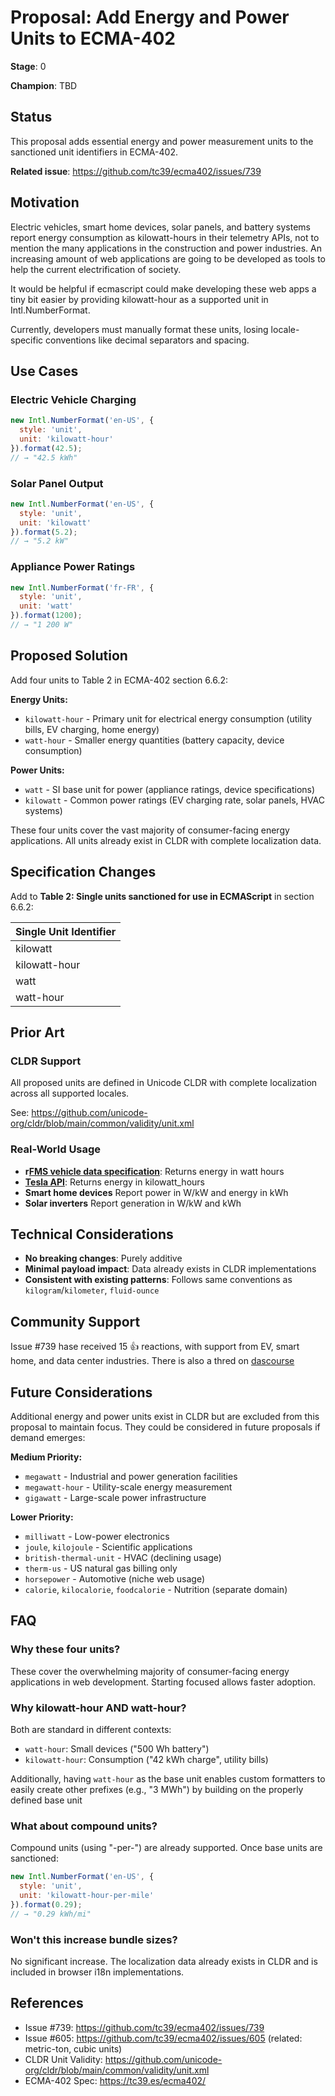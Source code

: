 # Proposal: Add Energy and Power Units to ECMA-402

**Stage**: 0

**Champion**: TBD

## Status

This proposal adds essential energy and power measurement units to the sanctioned unit identifiers in ECMA-402.

**Related issue**: https://github.com/tc39/ecma402/issues/739

## Motivation

Electric vehicles, smart home devices, solar panels, and battery systems report energy consumption as kilowatt-hours in their telemetry APIs, not to mention the many applications in the construction and power industries. An increasing amount of web applications are going to be developed as tools to help the current electrification of society.

It would be helpful if ecmascript could make developing these web apps a tiny bit easier by providing kilowatt-hour as a supported unit in Intl.NumberFormat.

Currently, developers must manually format these units, losing locale-specific conventions like decimal separators and spacing.

## Use Cases

### Electric Vehicle Charging
```javascript
new Intl.NumberFormat('en-US', {
  style: 'unit',
  unit: 'kilowatt-hour'
}).format(42.5);
// → "42.5 kWh"
```

### Solar Panel Output
```javascript
new Intl.NumberFormat('en-US', {
  style: 'unit',
  unit: 'kilowatt'
}).format(5.2);
// → "5.2 kW"
```

### Appliance Power Ratings
```javascript
new Intl.NumberFormat('fr-FR', {
  style: 'unit',
  unit: 'watt'
}).format(1200);
// → "1 200 W"
```

## Proposed Solution

Add four units to Table 2 in ECMA-402 section 6.6.2:

**Energy Units:**
- `kilowatt-hour` - Primary unit for electrical energy consumption (utility bills, EV charging, home energy)
- `watt-hour` - Smaller energy quantities (battery capacity, device consumption)

**Power Units:**
- `watt` - SI base unit for power (appliance ratings, device specifications)
- `kilowatt` - Common power ratings (EV charging rate, solar panels, HVAC systems)

These four units cover the vast majority of consumer-facing energy applications. All units already exist in CLDR with complete localization data.

## Specification Changes

Add to **Table 2: Single units sanctioned for use in ECMAScript** in section 6.6.2:

| Single Unit Identifier |
|------------------------|
| kilowatt               |
| kilowatt-hour          |
| watt                   |
| watt-hour              |

## Prior Art

### CLDR Support
All proposed units are defined in Unicode CLDR with complete localization across all supported locales.

See: https://github.com/unicode-org/cldr/blob/main/common/validity/unit.xml

### Real-World Usage
- **r[FMS vehicle data specification](https://www.fms-standard.com/Truck/down_load/Technical_Specification_rFMS_vehicle_data_V4.0.0_17.09.2021.pdf)**: Returns energy in watt hours
- **[Tesla API](https://smartcar.com/docs/api-reference/signals/charge#energy-added)**: Returns energy in kilowatt_hours
- **Smart home devices** Report power in W/kW and energy in kWh
- **Solar inverters**  Report generation in W/kW and kWh

## Technical Considerations

- **No breaking changes**: Purely additive
- **Minimal payload impact**: Data already exists in CLDR implementations
- **Consistent with existing patterns**: Follows same conventions as `kilogram`/`kilometer`, `fluid-ounce`

## Community Support

Issue #739 hase received 15 👍 reactions, with support from EV, smart home, and data center industries. There is also a thred on [dascourse](https://es.discourse.group/t/addition-of-power-energy-units-to-intl-numberformat/1702)

## Future Considerations

Additional energy and power units exist in CLDR but are excluded from this proposal to maintain focus. They could be considered in future proposals if demand emerges:

**Medium Priority:**
- `megawatt` - Industrial and power generation facilities
- `megawatt-hour` - Utility-scale energy measurement
- `gigawatt` - Large-scale power infrastructure

**Lower Priority:**
- `milliwatt` - Low-power electronics
- `joule`, `kilojoule` - Scientific applications
- `british-thermal-unit` - HVAC (declining usage)
- `therm-us` - US natural gas billing only
- `horsepower` - Automotive (niche web usage)
- `calorie`, `kilocalorie`, `foodcalorie` - Nutrition (separate domain)

## FAQ

### Why these four units?

These cover the overwhelming majority of consumer-facing energy applications in web development. Starting focused allows faster adoption.

### Why kilowatt-hour AND watt-hour?

Both are standard in different contexts:
- `watt-hour`: Small devices ("500 Wh battery")
- `kilowatt-hour`: Consumption ("42 kWh charge", utility bills)

Additionally, having `watt-hour` as the base unit enables custom formatters to easily create other prefixes (e.g., "3 MWh") by building on the properly defined base unit

### What about compound units?

Compound units (using "-per-") are already supported. Once base units are sanctioned:

```javascript
new Intl.NumberFormat('en-US', {
  style: 'unit',
  unit: 'kilowatt-hour-per-mile'
}).format(0.29);
// → "0.29 kWh/mi"
```

### Won't this increase bundle sizes?

No significant increase. The localization data already exists in CLDR and is included in browser i18n implementations.

## References

- Issue #739: https://github.com/tc39/ecma402/issues/739
- Issue #605: https://github.com/tc39/ecma402/issues/605 (related: metric-ton, cubic units)
- CLDR Unit Validity: https://github.com/unicode-org/cldr/blob/main/common/validity/unit.xml
- ECMA-402 Spec: https://tc39.es/ecma402/
